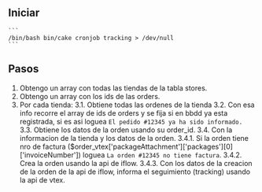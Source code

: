 ## Iniciar

    ```
    /bin/bash bin/cake cronjob tracking > /dev/null
    ```

## Pasos

1. Obtengo un array con todas las tiendas de la tabla stores.
2. Obtengo un array con los ids de las orders.
3. Por cada tienda:
   3.1. Obtiene todas las ordenes de la tienda
   3.2. Con esa info recorre el array de ids de orders y se fija si en bbdd ya esta registrada, si es asi loguea `El pedido #12345 ya ha sido informado.`
   3.3. Obtiene los datos de la orden usando su order_id.
   3.4. Con la informacion de la tienda y los datos de la orden.
   3.4.1. Si la orden tiene nro de factura ($order_vtex['packageAttachment']['packages'][0]['invoiceNumber']) loguea `La orden #12345 no tiene factura`.
   3.4.2. Crea la orden usando la api de iflow.
   3.4.3. Con los datos de la creacion de la orden de la api de iflow, informa el seguimiento (tracking) usando la api de vtex.
